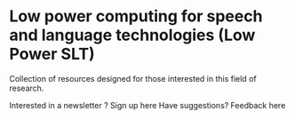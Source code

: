 # Low power computing for speech and language technologies (Low Power SLT)

Collection of resources designed for those interested in this field of research. 







Interested in a newsletter ? Sign up here
Have suggestions? Feedback here
